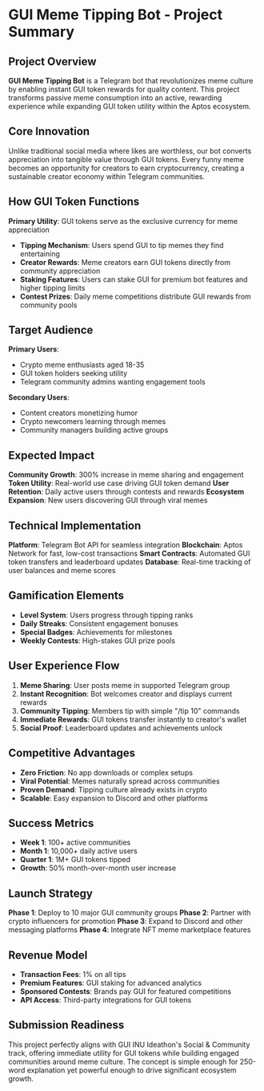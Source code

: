 # GUI Meme Tipping Bot - Project Summary

## Project Overview

**GUI Meme Tipping Bot** is a Telegram bot that revolutionizes meme culture by enabling instant GUI token rewards for quality content. This project transforms passive meme consumption into an active, rewarding experience while expanding GUI token utility within the Aptos ecosystem.

## Core Innovation

Unlike traditional social media where likes are worthless, our bot converts appreciation into tangible value through GUI tokens. Every funny meme becomes an opportunity for creators to earn cryptocurrency, creating a sustainable creator economy within Telegram communities.

## How GUI Token Functions

**Primary Utility**: GUI tokens serve as the exclusive currency for meme appreciation
- **Tipping Mechanism**: Users spend GUI to tip memes they find entertaining
- **Creator Rewards**: Meme creators earn GUI tokens directly from community appreciation
- **Staking Features**: Users can stake GUI for premium bot features and higher tipping limits
- **Contest Prizes**: Daily meme competitions distribute GUI rewards from community pools

## Target Audience

**Primary Users**: 
- Crypto meme enthusiasts aged 18-35
- GUI token holders seeking utility
- Telegram community admins wanting engagement tools

**Secondary Users**:
- Content creators monetizing humor
- Crypto newcomers learning through memes
- Community managers building active groups

## Expected Impact

**Community Growth**: 300% increase in meme sharing and engagement
**Token Utility**: Real-world use case driving GUI token demand
**User Retention**: Daily active users through contests and rewards
**Ecosystem Expansion**: New users discovering GUI through viral memes

## Technical Implementation

**Platform**: Telegram Bot API for seamless integration
**Blockchain**: Aptos Network for fast, low-cost transactions
**Smart Contracts**: Automated GUI token transfers and leaderboard updates
**Database**: Real-time tracking of user balances and meme scores

## Gamification Elements

- **Level System**: Users progress through tipping ranks
- **Daily Streaks**: Consistent engagement bonuses
- **Special Badges**: Achievements for milestones
- **Weekly Contests**: High-stakes GUI prize pools

## User Experience Flow

1. **Meme Sharing**: User posts meme in supported Telegram group
2. **Instant Recognition**: Bot welcomes creator and displays current rewards
3. **Community Tipping**: Members tip with simple "/tip 10" commands
4. **Immediate Rewards**: GUI tokens transfer instantly to creator's wallet
5. **Social Proof**: Leaderboard updates and achievements unlock

## Competitive Advantages

- **Zero Friction**: No app downloads or complex setups
- **Viral Potential**: Memes naturally spread across communities
- **Proven Demand**: Tipping culture already exists in crypto
- **Scalable**: Easy expansion to Discord and other platforms

## Success Metrics

- **Week 1**: 100+ active communities
- **Month 1**: 10,000+ daily active users
- **Quarter 1**: 1M+ GUI tokens tipped
- **Growth**: 50% month-over-month user increase

## Launch Strategy

**Phase 1**: Deploy to 10 major GUI community groups
**Phase 2**: Partner with crypto influencers for promotion
**Phase 3**: Expand to Discord and other messaging platforms
**Phase 4**: Integrate NFT meme marketplace features

## Revenue Model

- **Transaction Fees**: 1% on all tips
- **Premium Features**: GUI staking for advanced analytics
- **Sponsored Contests**: Brands pay GUI for featured competitions
- **API Access**: Third-party integrations for GUI tokens

## Submission Readiness

This project perfectly aligns with GUI INU Ideathon's Social & Community track, offering immediate utility for GUI tokens while building engaged communities around meme culture. The concept is simple enough for 250-word explanation yet powerful enough to drive significant ecosystem growth.

